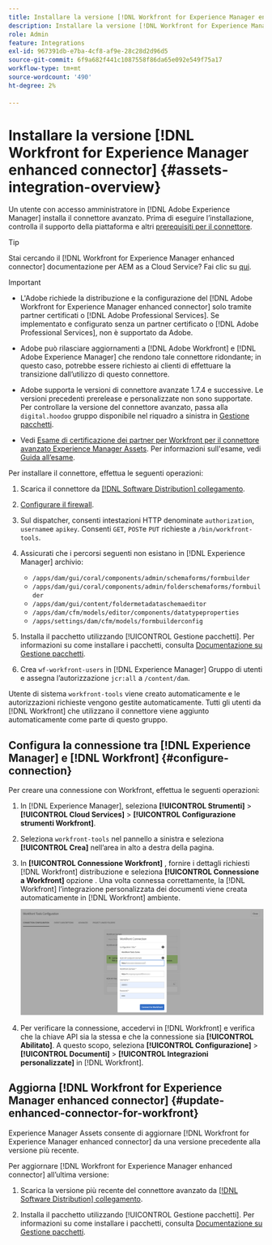 ```yaml
---
title: Installare la versione [!DNL Workfront for Experience Manager enhanced connector]
description: Installare la versione [!DNL Workfront for Experience Manager enhanced connector]
role: Admin
feature: Integrations
exl-id: 967391db-e7ba-4cf8-af9e-28c28d2d96d5
source-git-commit: 6f9a682f441c1087558f86da65e092e549f75a17
workflow-type: tm+mt
source-wordcount: '490'
ht-degree: 2%

---
```


# Installare la versione [!DNL Workfront for Experience Manager enhanced connector] {#assets-integration-overview}

Un utente con accesso amministratore in [!DNL Adobe Experience Manager] installa il connettore avanzato. Prima di eseguire l’installazione, controlla il supporto della piattaforma e altri [prerequisiti per il connettore](https://one.workfront.com/s/csh?context=2467&amp;pubname=the-new-workfront-experience).

>[!TIP]
>
>Stai cercando il [!DNL Workfront for Experience Manager enhanced connector] documentazione per AEM as a Cloud Service? Fai clic su [qui](https://experienceleague.adobe.com/docs/experience-manager-cloud-service/content/assets/integrations/workfront-connector-install.html?lang=en).

>[!IMPORTANT]
>
>* L&#39;Adobe richiede la distribuzione e la configurazione del [!DNL Adobe Workfront for Experience Manager enhanced connector] solo tramite partner certificati o [!DNL Adobe Professional Services]. Se implementato e configurato senza un partner certificato o [!DNL Adobe Professional Services], non è supportato da Adobe.
>
>* Adobe può rilasciare aggiornamenti a [!DNL Adobe Workfront] e [!DNL Adobe Experience Manager] che rendono tale connettore ridondante; in questo caso, potrebbe essere richiesto ai clienti di effettuare la transizione dall’utilizzo di questo connettore.
>
>* Adobe supporta le versioni di connettore avanzate 1.7.4 e successive. Le versioni precedenti prerelease e personalizzate non sono supportate. Per controllare la versione del connettore avanzato, passa alla `digital.hoodoo` gruppo disponibile nel riquadro a sinistra in [Gestione pacchetti](https://experienceleague.adobe.com/docs/experience-manager-65/administering/contentmanagement/package-manager.html?lang=it).
>
>* Vedi [Esame di certificazione dei partner per Workfront per il connettore avanzato Experience Manager Assets](https://solutionpartners.adobe.com/solution-partners/home/applications/experience_cloud/workfront/journey/dev_core.html). Per informazioni sull&#39;esame, vedi [Guida all’esame](https://express.adobe.com/page/Tc7Mq6zLbPFy8/).


Per installare il connettore, effettua le seguenti operazioni:

1. Scarica il connettore da [[!DNL Software Distribution] collegamento](https://experience.adobe.com/#/downloads/content/software-distribution/en/aem.html?package=/content/software-distribution/en/details.html/content/dam/aem/public/adobe/packages/cq650/product/assets/workfront-tools.ui.apps.zip).

1. [Configurare il firewall](https://one.workfront.com/s/document-item?bundleId=the-new-workfront-experience&amp;topicId=Content%2FAdministration_and_Setup%2FGet_started-WF_administration%2Fconfigure-your-firewall.html).

1. Sul dispatcher, consenti intestazioni HTTP denominate `authorization`, `username`e `apikey`. Consenti `GET`, `POST`e `PUT` richieste a `/bin/workfront-tools`.

1. Assicurati che i percorsi seguenti non esistano in [!DNL Experience Manager] archivio:

   * `/apps/dam/gui/coral/components/admin/schemaforms/formbuilder`
   * `/apps/dam/gui/coral/components/admin/folderschemaforms/formbuilder`
   * `/apps/dam/gui/content/foldermetadataschemaeditor`
   * `/apps/dam/cfm/models/editor/components/datatypeproperties`
   * `/apps/settings/dam/cfm/models/formbuilderconfig`

1. Installa il pacchetto utilizzando [!UICONTROL Gestione pacchetti]. Per informazioni su come installare i pacchetti, consulta [Documentazione su Gestione pacchetti](/help/sites-administering/package-manager.md).

1. Crea `wf-workfront-users` in [!DNL Experience Manager] Gruppo di utenti e assegna l’autorizzazione `jcr:all` a `/content/dam`.

Utente di sistema `workfront-tools` viene creato automaticamente e le autorizzazioni richieste vengono gestite automaticamente. Tutti gli utenti da [!DNL Workfront] che utilizzano il connettore viene aggiunto automaticamente come parte di questo gruppo.

## Configura la connessione tra [!DNL Experience Manager] e [!DNL Workfront] {#configure-connection}

Per creare una connessione con Workfront, effettua le seguenti operazioni:

1. In [!DNL Experience Manager], seleziona **[!UICONTROL Strumenti]** > **[!UICONTROL Cloud Services]** > **[!UICONTROL Configurazione strumenti Workfront]**.

1. Seleziona `workfront-tools` nel pannello a sinistra e seleziona **[!UICONTROL Crea]** nell’area in alto a destra della pagina.

1. In **[!UICONTROL Connessione Workfront]** , fornire i dettagli richiesti [!DNL Workfront] distribuzione e seleziona **[!UICONTROL Connessione a Workfront]** opzione . Una volta connessa correttamente, la [!DNL Workfront] l’integrazione personalizzata dei documenti viene creata automaticamente in [!DNL Workfront] ambiente.

   ![Connetti [!DNL Experience Manager] e [!DNL Workfront]](/help/assets/assets/wf-connection-config.png)

1. Per verificare la connessione, accedervi in [!DNL Workfront] e verifica che la chiave API sia la stessa e che la connessione sia **[!UICONTROL Abilitato]**. A questo scopo, seleziona **[!UICONTROL Configurazione]** > **[!UICONTROL Documenti]** > **[!UICONTROL Integrazioni personalizzate]** in [!DNL Workfront].

## Aggiorna [!DNL Workfront for Experience Manager enhanced connector] {#update-enhanced-connector-for-workfront}

Experience Manager Assets consente di aggiornare [!DNL Workfront for Experience Manager enhanced connector] da una versione precedente alla versione più recente.

Per aggiornare [!DNL Workfront for Experience Manager enhanced connector] all’ultima versione:

1. Scarica la versione più recente del connettore avanzato da [[!DNL Software Distribution] collegamento](https://experience.adobe.com/#/downloads/content/software-distribution/en/aem.html?package=/content/software-distribution/en/details.html/content/dam/aem/public/adobe/packages/cq650/product/assets/workfront-tools.ui.apps.zip).

1. Installa il pacchetto utilizzando [!UICONTROL Gestione pacchetti]. Per informazioni su come installare i pacchetti, consulta [Documentazione su Gestione pacchetti](/help/sites-administering/package-manager.md).
